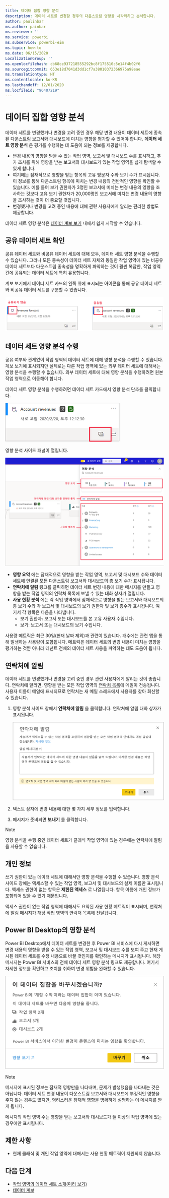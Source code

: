 ```yaml
---
title: 데이터 집합 영향 분석
description: 데이터 세트를 변경할 경우의 다운스트림 영향을 시각화하고 분석합니다.
author: paulinbar
ms.author: painbar
ms.reviewer: ''
ms.service: powerbi
ms.subservice: powerbi-eim
ms.topic: how-to
ms.date: 06/15/2020
LocalizationGroup: ''
ms.openlocfilehash: cb68ce937218555292bc8f175510c5e14f4b02f6
ms.sourcegitcommit: 653e18d7041d3dd1cf7a38010372366975a98eae
ms.translationtype: HT
ms.contentlocale: ko-KR
ms.lasthandoff: 12/01/2020
ms.locfileid: "96407219"
---
```

# <a name="dataset-impact-analysis"></a>데이터 집합 영향 분석

데이터 세트를 변경했거나 변경을 고려 중인 경우 해당 변경 내용이 데이터 세트에 종속된 다운스트림 보고서와 대시보드에 미치는 영향을 평가할 수 있어야 합니다. **데이터 세트 영향 분석** 은 평가를 수행하는 데 도움이 되는 정보를 제공합니다.
* 변경 내용의 영향을 받을 수 있는 작업 영역, 보고서 및 대시보드 수를 표시하고, 추가 조사를 위해 영향을 받는 보고서와 대시보드가 있는 작업 영역을 쉽게 탐색할 수 있게 합니다.
* 여기에는 잠재적으로 영향을 받는 항목의 고유 방문자 수와 보기 수가 표시됩니다. 이 정보를 통해 다운스트림 항목에 미치는 변경 내용의 전반적인 영향을 확인할 수 있습니다. 예를 들어 보기 권한자가 3명인 보고서에 미치는 변경 내용의 영향을 조사하는 것보다 고유 보기 권한자가 20,000명인 보고서에 미치는 변경 내용의 영향을 조사하는 것이 더 중요할 것입니다.
* 변경했거나 변경을 고려 중인 내용에 대해 관련 사용자에게 알리는 편리한 방법도 제공합니다.

데이터 세트 영향 분석은 [데이터 계보 보기](service-data-lineage.md) 내에서 쉽게 시작할 수 있습니다.

## <a name="identifying-shared-datasets"></a>공유 데이터 세트 확인

공유 데이터 세트와 비공유 데이터 세트에 대해 모두, 데이터 세트 영향 분석을 수행할 수 있습니다. 그러나 모든 종속성이 데이터 세트 자체와 동일한 작업 영역에 있는 비공유 데이터 세트보다 다운스트림 종속성을 명확하게 파악하는 것이 훨씬 복잡한, 작업 영역 간에 공유되는 데이터 세트에 특히 유용합니다.

계보 보기에서 데이터 세트 카드의 왼쪽 위에 표시되는 아이콘을 통해 공유 데이터 세트와 비공유 데이터 세트를 구분할 수 있습니다.

![공유 및 비공유 데이터 세트 아이콘](media/service-dataset-impact-analysis/shared-unshared-icon.png)

## <a name="perform-dataset-impact-analysis"></a>데이터 세트 영향 분석 수행

공유 여부와 관계없이 작업 영역의 데이터 세트에 대해 영향 분석을 수행할 수 있습니다. 계보 보기에 표시되지만 실제로는 다른 작업 영역에 있는 외부 데이터 세트에 대해서는 영향 분석을 수행할 수 없습니다. 외부 데이터 세트에 대해 영향 분석을 수행하려면 원본 작업 영역으로 이동해야 합니다.

데이터 세트 영향 분석을 수행하려면 데이터 세트 카드에서 영향 분석 단추를 클릭합니다.

![데이터 세트 영향 분석 단추](media/service-dataset-impact-analysis/open-analysis-pane-button.png)

영향 분석 사이드 패널이 열립니다.

![데이터 세트 영향 분석 사이드 창](media/service-dataset-impact-analysis/service-impact-analysis-pane.png)

* **영향 요약** 에는 잠재적으로 영향을 받는 작업 영역, 보고서 및 대시보드 수와 데이터 세트에 연결된 모든 다운스트림 보고서와 대시보드의 총 보기 수가 표시됩니다.
* **연락처에 알림** 링크를 클릭하면 데이터 세트 변경 내용에 대한 메시지를 만들고 영향을 받는 작업 영역의 연락처 목록에 보낼 수 있는 대화 상자가 열립니다. 
* **사용 현황 분석** 에는 각 작업 영역에서 잠재적으로 영향을 받는 보고서와 대시보드의 총 보기 수와 각 보고서 및 대시보드의 보기 권한자 및 보기 총수가 표시됩니다. 여기서 각 항목은 다음을 나타냅니다.
   * 보기 권한자: 보고서 또는 대시보드를 본 고유 사용자 수입니다.
   * 보기: 보고서 또는 대시보드의 보기 수입니다.

사용량 메트릭은 최근 30일(현재 날짜 제외)과 관련이 있습니다. 개수에는 관련 앱을 통해 발생하는 사용량이 포함됩니다. 메트릭은 데이터 세트의 변경 내용이 미치는 영향을 평가하는 것뿐 아니라 테넌트 전체의 데이터 세트 사용을 파악하는 데도 도움이 됩니다.

## <a name="notify-contacts"></a>연락처에 알림

데이터 세트를 변경했거나 변경을 고려 중인 경우 관련 사용자에게 알리는 것이 좋습니다. 연락처에 알리면, 영향을 받는 모든 작업 영역의 [연락처 목록](../collaborate-share/service-create-the-new-workspaces.md#create-a-contact-list)에 메일이 전송됩니다. 사용자 이름이 메일에 표시되므로 연락처는 새 메일 스레드에서 사용자를 찾아 회신할 수 있습니다. 

1. 영향 분석 사이드 창에서 **연락처에 알림** 을 클릭합니다. 연락처에 알림 대화 상자가 표시됩니다.

   ![연락처에 알림 대화 상자](media/service-dataset-impact-analysis/notify-contacts-dialog.png)

1. 텍스트 상자에 변경 내용에 대한 몇 가지 세부 정보를 입력합니다.
1. 메시지가 준비되면 **보내기** 를 클릭합니다.

> [!NOTE]
> 영향 분석을 수행 중인 데이터 세트가 클래식 작업 영역에 있는 경우에는 연락처에 알림을 사용할 수 없습니다.

## <a name="privacy"></a>개인 정보

쓰기 권한이 있는 데이터 세트에 대해서만 영향 분석을 수행할 수 있습니다. 영향 분석 사이드 창에는 액세스할 수 있는 작업 영역, 보고서 및 대시보드의 실제 이름만 표시됩니다. 액세스 권한이 없는 항목은 **제한된 액세스** 로 나열됩니다. 항목 이름에 개인 정보가 포함되어 있을 수 있기 때문입니다.

액세스 권한이 없는 작업 영역에 대해서도 요약된 사용 현황 메트릭이 표시되며, 연락처에 알림 메시지가 해당 작업 영역의 연락처 목록에 전달됩니다.

## <a name="impact-analysis-from-power-bi-desktop"></a>Power BI Desktop의 영향 분석

Power BI Desktop에서 데이터 세트를 변경한 후 Power BI 서비스에 다시 게시하면 변경 내용의 영향을 받을 수 있는 작업 영역, 보고서 및 대시보드 수를 보여 주고 현재 게시된 데이터 세트를 수정 내용으로 바꿀 것인지를 확인하는 메시지가 표시됩니다. 해당 메시지는 Power BI 서비스의 전체 데이터 세트 영향 분석 링크도 제공합니다. 여기서 자세한 정보를 확인하고 조치를 취하여 변경 위험을 완화할 수 있습니다.

![Power BI Desktop의 데이터 세트 영향 분석 메시지](media/service-dataset-impact-analysis/service-dataset-impact-analysis-desktop-warning.png)

> [!NOTE]
> 메시지에 표시된 정보는 잠재적 영향만을 나타내며, 문제가 발생했음을 나타내는 것은 아닙니다. 데이터 세트 변경 내용이 다운스트림 보고서와 대시보드에 부정적인 영향을 주지 않는 경우도 많지만, 염려스러운 잠재적 영향을 명확하게 설명하는 이 메시지를 받게 됩니다.
>
>메시지의 작업 영역 수는 영향을 받는 보고서와 대시보드가 둘 이상의 작업 영역에 있는 경우에만 표시됩니다.

## <a name="limitations"></a>제한 사항

* 현재 클래식 및 개인 작업 영역에 대해서는 사용 현황 메트릭이 지원되지 않습니다.

## <a name="next-steps"></a>다음 단계

* [작업 영역의 데이터 세트 소개(미리 보기)](../connect-data/service-datasets-across-workspaces.md)
* [데이터 계보](service-data-lineage.md)

